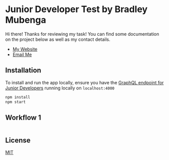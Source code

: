 # Junior Developer Test by Bradley Mubenga

Hi there! Thanks for reviewing my task! You can find some documentation on the project below as well as my contact details.
- [My Website](https://www.creativebradley.com)
- [Email Me](mailto:mubengabradley@gmail.com)

## Installation
To install and run the app locally, ensure you have the [GraphQL endpoint for Junior Developers]('https://github.com/bradley-mubenga/junior-react-endpoint') running locally on ```localhost:4000```
```bash
npm install
npm start
```

## Workflow 1

```javascript
```

## License
[MIT](https://choosealicense.com/licenses/mit/)
